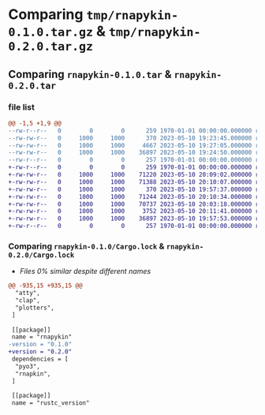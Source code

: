 # Comparing `tmp/rnapykin-0.1.0.tar.gz` & `tmp/rnapykin-0.2.0.tar.gz`

## Comparing `rnapykin-0.1.0.tar` & `rnapykin-0.2.0.tar`

### file list

```diff
@@ -1,5 +1,9 @@
--rw-r--r--   0        0        0      259 1970-01-01 00:00:00.000000 rnapykin-0.1.0/Cargo.toml
--rw-rw-r--   0     1000     1000      370 2023-05-10 19:23:45.000000 rnapykin-0.1.0/pyproject.toml
--rw-rw-r--   0     1000     1000     4667 2023-05-10 19:27:05.000000 rnapykin-0.1.0/src/lib.rs
--rw-rw-r--   0     1000     1000    36897 2023-05-10 19:24:50.000000 rnapykin-0.1.0/Cargo.lock
--rw-r--r--   0        0        0      257 1970-01-01 00:00:00.000000 rnapykin-0.1.0/PKG-INFO
+-rw-r--r--   0        0        0      259 1970-01-01 00:00:00.000000 rnapykin-0.2.0/Cargo.toml
+-rw-rw-r--   0     1000     1000    71220 2023-05-10 20:09:02.000000 rnapykin-0.2.0/mxflip.svg
+-rw-rw-r--   0     1000     1000    71388 2023-05-10 20:10:07.000000 rnapykin-0.2.0/myflip.svg
+-rw-rw-r--   0     1000     1000      370 2023-05-10 19:57:37.000000 rnapykin-0.2.0/pyproject.toml
+-rw-rw-r--   0     1000     1000    71244 2023-05-10 20:10:34.000000 rnapykin-0.2.0/reg.svg
+-rw-rw-r--   0     1000     1000    70737 2023-05-10 20:03:18.000000 rnapykin-0.2.0/res.svg
+-rw-rw-r--   0     1000     1000     3752 2023-05-10 20:11:41.000000 rnapykin-0.2.0/src/lib.rs
+-rw-rw-r--   0     1000     1000    36897 2023-05-10 19:57:53.000000 rnapykin-0.2.0/Cargo.lock
+-rw-r--r--   0        0        0      257 1970-01-01 00:00:00.000000 rnapykin-0.2.0/PKG-INFO
```

### Comparing `rnapykin-0.1.0/Cargo.lock` & `rnapykin-0.2.0/Cargo.lock`

 * *Files 0% similar despite different names*

```diff
@@ -935,15 +935,15 @@
  "atty",
  "clap",
  "plotters",
 ]
 
 [[package]]
 name = "rnapykin"
-version = "0.1.0"
+version = "0.2.0"
 dependencies = [
  "pyo3",
  "rnapkin",
 ]
 
 [[package]]
 name = "rustc_version"
```

